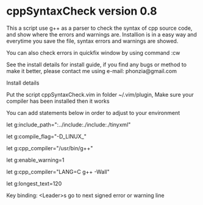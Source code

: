 cppSyntaxCheck
version 0.8
==============
<p>This a script use g++ as a parser to check the syntax of cpp source code, and show where the errors and warnings are. Installion is in a easy way and everytime you save the file, syntax errors and warnings are showed.
<p>You can also check errors in quickfix window by using command :cw
<p>See the install details for install guide, if you find any bugs or method to make it better, please contact me using e-mail: phonzia@gmail.com
<p>
<p>Install details
<p>Put the script cppSyntaxCheck.vim in folder ~/.vim/plugin, Make sure your compiler has been installed then it works
<p>You can add statements below in order to adjust to your environment
<p>let g:include_path=":../include:./include:./tinyxml"
<p>let g:compile_flag="-D_LINUX_"
<p>let g:cpp_compiler="/usr/bin/g++"
<p>let g:enable_warning=1
<p>let g:cpp_compiler="LANG=C g++ -Wall"
<p>let g:longest_text=120

Key binding:
\<Leader\>s      go to next signed error or warning line
